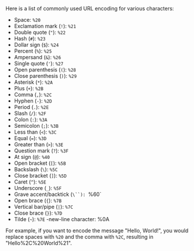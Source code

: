 Here is a list of commonly used URL encoding for various characters:

- Space: `%20`
- Exclamation mark (`!`): `%21`
- Double quote (`"`): `%22`
- Hash (`#`): `%23`
- Dollar sign (`$`): `%24`
- Percent (`%`): `%25`
- Ampersand (`&`): `%26`
- Single quote (`'`): `%27`
- Open parenthesis (`(`): `%28`
- Close parenthesis (`)`): `%29`
- Asterisk (`*`): `%2A`
- Plus (`+`): `%2B`
- Comma (`,`): `%2C`
- Hyphen (`-`): `%2D`
- Period (`.`): `%2E`
- Slash (`/`): `%2F`
- Colon (`:`): `%3A`
- Semicolon (`;`): `%3B`
- Less than (`<`): `%3C`
- Equal (`=`): `%3D`
- Greater than (`>`): `%3E`
- Question mark (`?`): `%3F`
- At sign (`@`): `%40`
- Open bracket (`[`): `%5B`
- Backslash (`\`): `%5C`
- Close bracket (`]`): `%5D`
- Caret (`^`): `%5E`
- Underscore (`_`): `%5F`
- Grave accent/backtick (`\``): `%60`
- Open brace (`{`): `%7B`
- Vertical bar/pipe (`|`): `%7C`
- Close brace (`}`): `%7D`
- Tilde (`~`): `%7E`
-new-line character: %0A

For example, if you want to encode the message "Hello, World!", you would replace spaces with `%20` and the comma with `%2C`, resulting in "Hello%2C%20World%21".